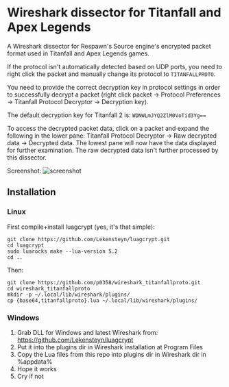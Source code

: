 # Wireshark dissector for Titanfall and Apex Legends

A Wireshark dissector for Respawn's Source engine's encrypted packet format used in Titanfall and Apex Legends games.

If the protocol isn't automatically detected based on UDP ports, you need to right click the packet and manually change its protocol to `TITANFALLPROTO`.

You need to provide the correct decryption key in protocol settings in order to successfully decrypt a packet (right click packet -> Protocol Preferences -> Titanfall Protocol Decryptor -> Decryption key).

The default decryption key for Titanfall 2 is: `WDNWLmJYQ2ZlM0VoTid3Yg==`

To access the decrypted packet data, click on a packet and expand the following in the lower pane: Titanfall Protocol Decryptor -> Raw decrypted data -> Decrypted data. The lowest pane will now have the data displayed for further examination. The raw decrypted data isn't further processed by this dissector.

Screenshot:
![screenshot](https://user-images.githubusercontent.com/5182588/166332050-934447c8-f12b-4097-b836-373edea55a10.png)

## Installation

### Linux

First compile+install luagcrypt (yes, it's that simple):
```
git clone https://github.com/Lekensteyn/luagcrypt.git
cd luagcrypt
sudo luarocks make --lua-version 5.2
cd ..
```

Then:
```
git clone https://github.com/p0358/wireshark_titanfallproto.git
cd wireshark_titanfallproto
mkdir -p ~/.local/lib/wireshark/plugins/
cp {base64,titanfallproto}.lua ~/.local/lib/wireshark/plugins/
```

### Windows

1. Grab DLL for Windows and latest Wireshark from: https://github.com/Lekensteyn/luagcrypt
2. Put it into the plugins dir in Wireshark installation at Program Files
3. Copy the Lua files from this repo into plugins dir in Wireshark dir in %appdata%
4. Hope it works
5. Cry if not
